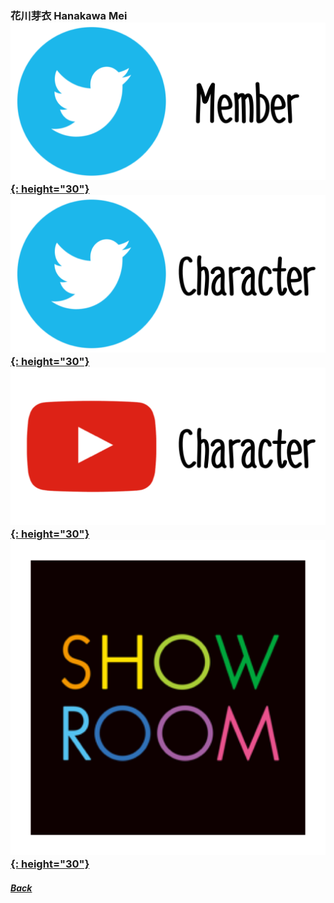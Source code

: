 ### 花川芽衣 Hanakawa Mei [![twitter_@hanakawamei_227](../../../Img/Icon_Twitter_Mem.PNG){: height="30"}](https://twitter.com/hanakawamei_227) [![twitter_@_saitonicole](../../../Img/Icon_Twitter_Char.PNG){: height="30"}](https://twitter.com/_saitonicole) [![youtube](../../../Img/Icon_Youtube_Char.PNG){: height="30"}](https://www.youtube.com/channel/UC07A6wyM1JOnse55kGChvPg) [![showroom_digital_idol_7](../../../Img/Icon_Showroom.PNG){: height="30"}](https://www.showroom-live.com/digital_idol_7) 
##### [Back](../../../readme.md)
